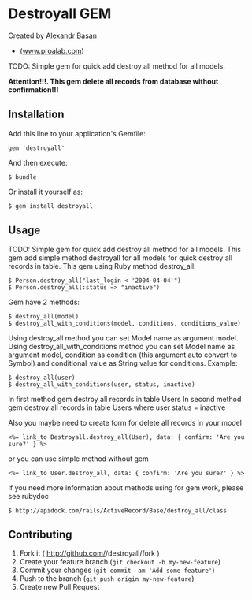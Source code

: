 # Destroyall GEM
Created by [Alexandr Basan]()
- (www.proalab.com)

TODO: Simple gem for quick add destroy all method for all models.

<b>Attention!!!. This gem delete all records from database without confirmation!!!</b>

## Installation

Add this line to your application's Gemfile:

    gem 'destroyall'

And then execute:

    $ bundle

Or install it yourself as:

    $ gem install destroyall

## Usage

TODO: Simple gem for quick add destroy all method for all models. This gem add simple method destroyall for all models for quick destroy all records in table.
This gem using Ruby method destroy_all:

    $ Person.destroy_all("last_login < '2004-04-04'")
    $ Person.destroy_all(:status => "inactive")

Gem have 2 methods:

    $ destroy_all(model)
    $ destroy_all_with_conditions(model, conditions, conditions_value)

Using destroy_all method you can set Model name as argument model.
Using destroy_all_with_conditions method you can set Model name as argument model, condition as condition (this argument auto convert to Symbol) and conditional_value as String value for conditions.
Example:

    $ destroy_all(user)
    $ destroy_all_with_conditions(user, status, inactive)

In first method gem destroy all records in table Users
In second method gem destroy all records in table Users where user status = inactive

Also you maybe need to create form for delete all records in your model

    <%= link_to Destroyall.destroy_all(User), data: { confirm: 'Are you sure?' } %>

or you can use simple method without gem

    <%= link_to User.destroy_all, data: { confirm: 'Are you sure?' } %>

If you need more information about methods using for gem work, please see rubydoc

    $ http://apidock.com/rails/ActiveRecord/Base/destroy_all/class

## Contributing

1. Fork it ( http://github.com/<my-github-username>/destroyall/fork )
2. Create your feature branch (`git checkout -b my-new-feature`)
3. Commit your changes (`git commit -am 'Add some feature'`)
4. Push to the branch (`git push origin my-new-feature`)
5. Create new Pull Request
